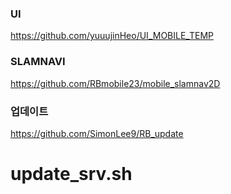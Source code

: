 ### UI
https://github.com/yuuujinHeo/UI_MOBILE_TEMP

### SLAMNAVI
https://github.com/RBmobile23/mobile_slamnav2D

### 업데이트
https://github.com/SimonLee9/RB_update
 # update_srv.sh
